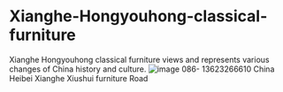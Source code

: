 # Xianghe-Hongyouhong-classical-furniture
Xianghe Hongyouhong classical furniture views and represents various changes of China history and culture.
![image](https://github.com/user-attachments/assets/583c43f5-bcf5-4726-a138-56bea28c0f24)
086- 13623266610
China Heibei Xianghe Xiushui furniture Road
